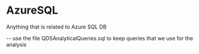 # AzureSQL

Anything that is related to Azure SQL DB

-- use the file QDSAnalyticalQueries.sql to keep queries that we use for the analysis
